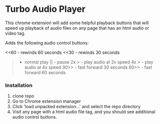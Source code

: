 # Turbo Audio Player

This chrome extension will add some helpful playback buttons that will speed up playback of audio files on any page that has an html audio or video tag.

Adds the following audio control buttons:

<<60 - rewinds 60 seconds
<<30 - rewinds 30 seconds
>    - normal play
||   - pause
2x > - play audio at 2x speed
4x > - play audio at 4x speed
30>> - fast forward 30 seconds
60>> - fast forward 60 seconds

### Installation

1. clone repo
2. Go to Chrome extension manager
3. Click 'load unpacked extension...' and select the repo directory
4. Visit any page with a html audio file tag, and you should see additional audio control buttons.

